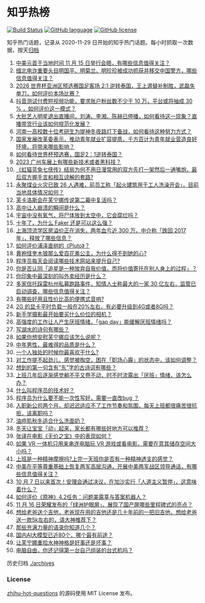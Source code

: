 # 知乎热榜
[![Build Status](https://github.com/ToWeLong/zhihu-hot-questions/workflows/CI/badge.svg)](https://github.com/ToWeLong/zhihu-hot-questions/actions)
[![GitHub language](https://img.shields.io/badge/language-golang-orange.svg)](https://golang.org/)
[![GitHub license](https://img.shields.io/github/license/ToWeLong/zhihu-hot-questions)](https://github.com/ToWeLong/zhihu-hot-questions/blob/main/LICENSE)

知乎热门话题，记录从 2020-11-29 日开始的知乎热门话题。每小时抓取一次数据，按天[归档](./archives)

<!-- BEGIN -->

1. [中美元首于当地时间 11 月 15 日举行会晤，有哪些信息值得关注？](https://www.zhihu.com/question/630264268)
1. [缅北电诈重要头目明国平、明菊兰、明珍珍被成功抓获并移交中国警方，哪些信息值得关注？](https://www.zhihu.com/question/630425466)
1. [2026 世界杯亚洲区预选赛国足客场 2:1 逆转泰国，王上源替补制胜，武磊失单刀，如何评价本场比赛？](https://www.zhihu.com/question/630408683)
1. [抖音测试付费短视频功能，要求账户粉丝数不少于 10 万，平台或将抽成 30 % ，如何评价这一模式？](https://www.zhihu.com/question/630407912)
1. [大批艺人明星退出直播间，刘涛、李湘、陈赫已停播，如何看待这一现象？直播带货行业该如何规范化发展？](https://www.zhihu.com/question/630388264)
1. [河南一高校数十位考研生为提神冬夜路灯下备战，如何看待这种努力方式？](https://www.zhihu.com/question/630295987)
1. [国家发展改革委表示，推动青年就业扩容提质，千方百计为青年就业营造良好环境，将带来哪些影响？](https://www.zhihu.com/question/630419940)
1. [如何看待世界杯预选赛，国足2：1逆转泰国？](https://www.zhihu.com/question/630453718)
1. [2023 广州车展上有哪些新技术或者黑科技？](https://www.zhihu.com/question/629587389)
1. [《虹猫蓝兔七侠传》结局为何不用日漫常用的双方先打一架然后一通嘴炮，最后双方握手言和相互谅解的套路?](https://www.zhihu.com/question/593368571)
1. [永聚煤业火灾已致 26 人遇难，前员工称「起火建筑用于工人洗澡开会」，目前当地具体情况如何？](https://www.zhihu.com/question/630416322)
1. [芙卡洛斯会在芙宁娜传说第二幕中复活吗？](https://www.zhihu.com/question/629624287)
1. [高中让人崩溃的瞬间是什么？](https://www.zhihu.com/question/487981566)
1. [宇宙中没有氧气，将尸体放到太空中，它会腐烂吗？](https://www.zhihu.com/question/627364448)
1. [十年了，为什么 Faker 还是可以这么强？](https://www.zhihu.com/question/629944181)
1. [上海顶流学区房溢价正在消失，两年血亏近 300 万，中介称「跌回 2017 年」，释放了哪些信息？](https://www.zhihu.com/question/630383035)
1. [如何评价浦泽直树的《Pluto》？](https://www.zhihu.com/question/21523214)
1. [黄袍怪奎木狼那么爱百花羞公主，为什么得不到她的心?](https://www.zhihu.com/question/425238655)
1. [程序员每天会阅读哪些技术网站来提升自己?](https://www.zhihu.com/question/629894384)
1. [你是否认同「追星是一种放弃自我价值，而将价值寄托在别人身上的过程」？](https://www.zhihu.com/question/630200700)
1. [你印象中最深刻的叫外卖经历是什么？](https://www.zhihu.com/question/61139335)
1. [多家信托踩雷杭州私募跑路事件，知情人士称最大的一家 30 亿左右，监管已启动调查，哪些信息值得关注？](https://www.zhihu.com/question/630391920)
1. [有哪些好用且性价比高的便携式音响?](https://www.zhihu.com/question/628937822)
1. [2G 的显卡平时负载一般在20%左右，有必要升级到4G或者8G吗？](https://www.zhihu.com/question/629150602)
1. [新手学摄影最开始要买什么价位的相机？](https://www.zhihu.com/question/629944117)
1. [高强度的工作让人产生厌班情绪，「gap day」能缓解厌班情绪吗？](https://www.zhihu.com/question/630020787)
1. [写湖水的诗句有哪些？](https://www.zhihu.com/question/630411264)
1. [如果你想安慰芙宁娜应该怎么说呢？](https://www.zhihu.com/question/630275613)
1. [中年男性，最难得的品质是什么？](https://www.zhihu.com/question/630375970)
1. [一个人独处的时候你最喜欢干什么?](https://www.zhihu.com/question/623609279)
1. [对工作提不起劲儿、感觉被掏空，困在「职场心霾」的状态中，该如何调整？](https://www.zhihu.com/question/630020692)
1. [想到的第一句含有“东”字的古诗词有哪些？](https://www.zhihu.com/question/626476826)
1. [上班几年后逐渐感觉躺不平又卷不动，时不时流露出「厌班」情绪，该怎么办？](https://www.zhihu.com/question/630020822)
1. [什么叫程序员的技术好？](https://www.zhihu.com/question/626259616)
1. [程序员为什么要不能一次性写好，需要一直改bug ？](https://www.zhihu.com/question/629534956)
1. [入职新公司两个月，却迟迟适应不了工作节奏和氛围，每天上班都很痛苦很抗拒，该离职吗？](https://www.zhihu.com/question/630020811)
1. [油痘肌秋冬适合什么洗面奶？](https://www.zhihu.com/question/626988216)
1. [冬天让宝宝「动」起来，家长都有哪些好地方可以推荐？](https://www.zhihu.com/question/493904727)
1. [张译在电影《无价之宝》中的表现如何？](https://www.zhihu.com/question/629565367)
1. [如果 VR 一体机只用来串连电脑玩 VR 游戏或看电影，需要在意其储存空间大小吗？](https://www.zhihu.com/question/628631286)
1. [上班是一种精神摩擦吗?上完一天班你是否有一种精神透支的感觉？](https://www.zhihu.com/question/630274405)
1. [中美在平等尊重基础上恢复两军高层沟通，开展中美两军战区领导通话，有哪些信息值得关注？](https://www.zhihu.com/question/630385390)
1. [10 月 7 日以来首次！安理会通过决议，在加沙实行「人道主义暂停」，这意味着什么？](https://www.zhihu.com/question/630383868)
1. [如何评价《原神》4.2任务：问题美露莘与答案机器人？](https://www.zhihu.com/question/629634190)
1. [11 月 16 日荣耀发布的「绿洲护眼屏」，展现了国产屏哪些里程碑式的亮点？](https://www.zhihu.com/question/630417157)
1. [想给老爸送个吉他，老爸现在用的吉他还是几十年前的一把旧吉他，想给老爸送一款5k左右的，请大神推荐下？](https://www.zhihu.com/question/629706289)
1. [那些充满力量的语录你知道几个？](https://www.zhihu.com/question/630351847)
1. [国内AI大模型已近80个，哪个最有前途？](https://www.zhihu.com/question/608763410)
1. [让芙宁娜重拾水神神格是好事还是坏事？](https://www.zhihu.com/question/630272289)
1. [电脑自由，你还记得第一台自己组装的台式机吗？](https://www.zhihu.com/question/630057327)

<!-- END -->

历史归档 [./archives](./archives)


### License
[zhihu-hot-questions](https://github.com/towelong/zhihu-hot-questions) 的源码使用 MIT License 发布。